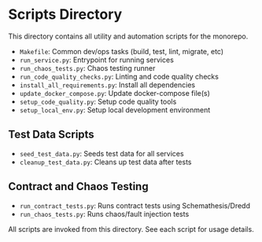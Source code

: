# Scripts Directory

This directory contains all utility and automation scripts for the monorepo.

- `Makefile`: Common dev/ops tasks (build, test, lint, migrate, etc)
- `run_service.py`: Entrypoint for running services
- `run_chaos_tests.py`: Chaos testing runner
- `run_code_quality_checks.py`: Linting and code quality checks
- `install_all_requirements.py`: Install all dependencies
- `update_docker_compose.py`: Update docker-compose file(s)
- `setup_code_quality.py`: Setup code quality tools
- `setup_local_env.py`: Setup local development environment

## Test Data Scripts
- `seed_test_data.py`: Seeds test data for all services
- `cleanup_test_data.py`: Cleans up test data after tests

## Contract and Chaos Testing
- `run_contract_tests.py`: Runs contract tests using Schemathesis/Dredd
- `run_chaos_tests.py`: Runs chaos/fault injection tests

All scripts are invoked from this directory. See each script for usage details. 